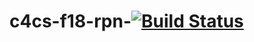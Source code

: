 # c4cs-f18-rpn-[![Build Status](https://travis-ci.org/shadaeby/c4cs-f18-rpn-.svg?branch=master)](https://travis-ci.org/shadaeby/c4cs-f18-rpn-)
